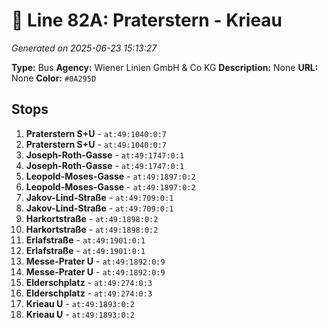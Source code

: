 # 🚌 Line 82A: Praterstern - Krieau

*Generated on 2025-06-23 15:13:27*

**Type:** Bus
**Agency:** Wiener Linien GmbH & Co KG
**Description:** None
**URL:** None
**Color:** `#0A295D`

## Stops

1. **Praterstern S+U** - `at:49:1040:0:7`
2. **Praterstern S+U** - `at:49:1040:0:7`
3. **Joseph-Roth-Gasse** - `at:49:1747:0:1`
4. **Joseph-Roth-Gasse** - `at:49:1747:0:1`
5. **Leopold-Moses-Gasse** - `at:49:1897:0:2`
6. **Leopold-Moses-Gasse** - `at:49:1897:0:2`
7. **Jakov-Lind-Straße** - `at:49:709:0:1`
8. **Jakov-Lind-Straße** - `at:49:709:0:1`
9. **Harkortstraße** - `at:49:1898:0:2`
10. **Harkortstraße** - `at:49:1898:0:2`
11. **Erlafstraße** - `at:49:1901:0:1`
12. **Erlafstraße** - `at:49:1901:0:1`
13. **Messe-Prater U** - `at:49:1892:0:9`
14. **Messe-Prater U** - `at:49:1892:0:9`
15. **Elderschplatz** - `at:49:274:0:3`
16. **Elderschplatz** - `at:49:274:0:3`
17. **Krieau U** - `at:49:1893:0:2`
18. **Krieau U** - `at:49:1893:0:2`